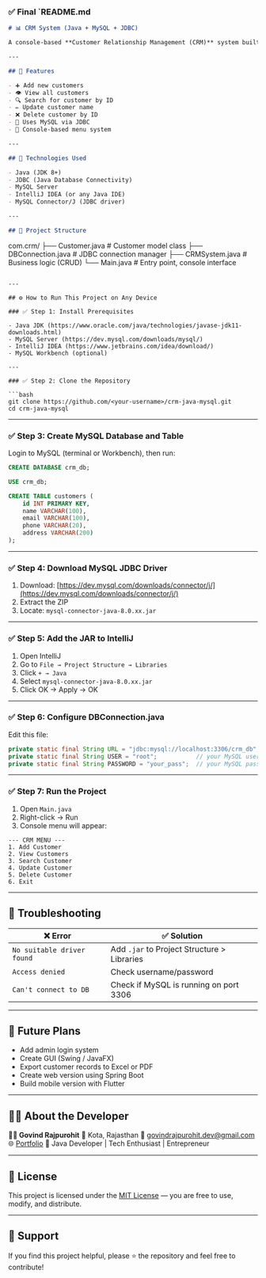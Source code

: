 
### ✅ Final `README.md

```markdown
# 📊 CRM System (Java + MySQL + JDBC)

A console-based **Customer Relationship Management (CRM)** system built in Java using **JDBC** and **MySQL**. It allows users to manage customer records with basic operations like Add, View, Search, Update, and Delete. All data is stored in a MySQL database.

---

## 🚀 Features

- ➕ Add new customers
- 👁️ View all customers
- 🔍 Search for customer by ID
- ✏️ Update customer name
- ❌ Delete customer by ID
- 🔌 Uses MySQL via JDBC
- 💬 Console-based menu system

---

## 🧰 Technologies Used

- Java (JDK 8+)
- JDBC (Java Database Connectivity)
- MySQL Server
- IntelliJ IDEA (or any Java IDE)
- MySQL Connector/J (JDBC driver)

---

## 📁 Project Structure

```

com.crm/
├── Customer.java        # Customer model class
├── DBConnection.java    # JDBC connection manager
├── CRMSystem.java       # Business logic (CRUD)
└── Main.java            # Entry point, console interface

````

---

## ⚙️ How to Run This Project on Any Device

### ✅ Step 1: Install Prerequisites

- Java JDK (https://www.oracle.com/java/technologies/javase-jdk11-downloads.html)
- MySQL Server (https://dev.mysql.com/downloads/mysql/)
- IntelliJ IDEA (https://www.jetbrains.com/idea/download/)
- MySQL Workbench (optional)

---

### ✅ Step 2: Clone the Repository

```bash
git clone https://github.com/<your-username>/crm-java-mysql.git
cd crm-java-mysql
````

---

### ✅ Step 3: Create MySQL Database and Table

Login to MySQL (terminal or Workbench), then run:

```sql
CREATE DATABASE crm_db;

USE crm_db;

CREATE TABLE customers (
    id INT PRIMARY KEY,
    name VARCHAR(100),
    email VARCHAR(100),
    phone VARCHAR(20),
    address VARCHAR(200)
);
```

---

### ✅ Step 4: Download MySQL JDBC Driver

1. Download: [https://dev.mysql.com/downloads/connector/j/](https://dev.mysql.com/downloads/connector/j/)
2. Extract the ZIP
3. Locate: `mysql-connector-java-8.0.xx.jar`

---

### ✅ Step 5: Add the JAR to IntelliJ

1. Open IntelliJ
2. Go to `File → Project Structure → Libraries`
3. Click `+ → Java`
4. Select `mysql-connector-java-8.0.xx.jar`
5. Click OK → Apply → OK

---

### ✅ Step 6: Configure DBConnection.java

Edit this file:

```java
private static final String URL = "jdbc:mysql://localhost:3306/crm_db";
private static final String USER = "root";           // your MySQL username
private static final String PASSWORD = "your_pass";  // your MySQL password
```

---

### ✅ Step 7: Run the Project

1. Open `Main.java`
2. Right-click → Run
3. Console menu will appear:

```
--- CRM MENU ---
1. Add Customer
2. View Customers
3. Search Customer
4. Update Customer
5. Delete Customer
6. Exit
```

---

## 🧪 Troubleshooting

| ❌ Error                    | ✅ Solution                                  |
| -------------------------- | ------------------------------------------- |
| `No suitable driver found` | Add `.jar` to Project Structure > Libraries |
| `Access denied`            | Check username/password                     |
| `Can't connect to DB`      | Check if MySQL is running on port 3306      |

---

## 🔮 Future Plans

* Add admin login system
* Create GUI (Swing / JavaFX)
* Export customer records to Excel or PDF
* Create web version using Spring Boot
* Build mobile version with Flutter

---

## 🙋‍♂️ About the Developer

**👨‍💻 Govind Rajpurohit**
📍 Kota, Rajasthan
📧 [govindrajpurohit.dev@gmail.com](mailto:govindrajpurohit.dev@gmail.com)
🌐 [Portfolio](https://govindrajpurohit.netlify.app)
🔗 Java Developer | Tech Enthusiast | Entrepreneur

---

## 📄 License

This project is licensed under the [MIT License](https://opensource.org/licenses/MIT) — you are free to use, modify, and distribute.

---

## 🤝 Support

If you find this project helpful, please ⭐ the repository and feel free to contribute!

```
